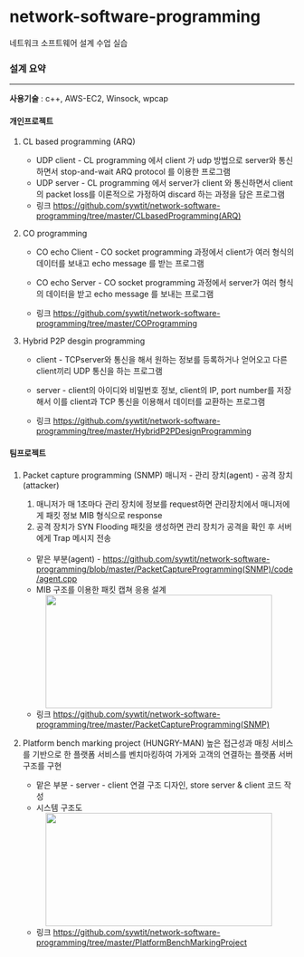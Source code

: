 # network-software-programming
네트워크 소프트웨어 설계 수업 실습


### 설계 요약
-----

**사용기술** : c++, AWS-EC2, Winsock, wpcap


#### 개인프로젝트
1. CL based programming (ARQ)
   * UDP client - CL programming 에서 client 가 udp 방법으로 server와 통신하면서 stop-and-wait ARQ protocol 를 이용한 프로그램
   * UDP server - CL programming 에서 server가 client 와 통신하면서 client 의 packet loss를 이론적으로 가정하여 discard 하는 과정을 담은 프로그램
   * 링크
   https://github.com/sywtit/network-software-programming/tree/master/CLbasedProgramming(ARQ)
   
2. CO programming
   * CO echo Client - CO socket programming 과정에서 client가 여러 형식의 데이터를 보내고 echo message 를 받는 프로그램
   * CO echo Server - CO socket programming 과정에서 server가 여러 형식의 데이터을 받고 echo message 를 보내는 프로그램
   
   * 링크
   https://github.com/sywtit/network-software-programming/tree/master/COProgramming
   
3. Hybrid P2P desgin programming
   * client - TCPserver와 통신을 해서 원하는 정보를 등록하거나 얻어오고 다른 client끼리 UDP 통신을 하는 프로그램
   * server - client의 아이디와 비밀번호 정보, client의 IP, port number를 저장해서 이를 client과 TCP 통신을 이용해서 데이터를 교환하는 프로그램

   * 링크
   https://github.com/sywtit/network-software-programming/tree/master/HybridP2PDesignProgramming
   
#### 팀프로젝트
1. Packet capture programming (SNMP)
   매니저 - 관리 장치(agent) - 공격 장치(attacker)
   1. 매니저가 매 1초마다 관리 장치에 정보를 request하면 관리장치에서 매니저에게 패킷 정보 MIB 형식으로 response
   2. 공격 장치가 SYN Flooding 패킷을 생성하면 관리 장치가 공격을 확인 후 서버에게 Trap 메시지 전송
   </br>
   
   * 맡은 부분(agent) - https://github.com/sywtit/network-software-programming/blob/master/PacketCaptureProgramming(SNMP)/code/agent.cpp
   * MIB 구조를 이용한 패킷 캡쳐 응용 설계
   <center><img src = "https://user-images.githubusercontent.com/52434154/117517489-234cd780-afd7-11eb-8611-1619fce9c9e1.PNG" width = "400" height = "200"></center>
  
   * 링크
   https://github.com/sywtit/network-software-programming/tree/master/PacketCaptureProgramming(SNMP)
   
2. Platform bench marking project (HUNGRY-MAN) 
   높은 접근성과 매칭 서비스를 기반으로 한 플랫폼 서비스를 벤치마킹하여 가게와 고객의 연결하는 플랫폼 서버 구조를 구현
   </br>
   
   * 맡은 부분 - server - client 연결 구조 디자인, store server & client 코드 작성
   * 시스템 구조도
   <center><img src = "https://user-images.githubusercontent.com/52434154/117518024-31035c80-afd9-11eb-951f-18539ac72032.png" width = "400" height = "200"></center>
   
   * 링크
   https://github.com/sywtit/network-software-programming/tree/master/PlatformBenchMarkingProject
